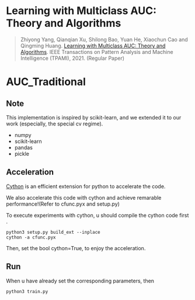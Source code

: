 # Learning with Multiclass AUC: Theory and Algorithms 
> Zhiyong Yang, Qianqian Xu, Shilong Bao, Yuan He, Xiaochun Cao and Qingming Huang. [Learning with Multiclass AUC: Theory and Algorithms](). IEEE Transactions on Pattern Analysis and Machine Intelligence (TPAMI), 2021. (Regular Paper)


# AUC_Traditional

## Note
This implementation is inspired by scikit-learn, and we extended it to our work (especially, the special cv regime).

- numpy
- scikit-learn
- pandas
- pickle

## Acceleration
[Cython](https://cython.org/) is an efficient extension for python to accelerate the code.

We also accelerate this code with cython and achieve remarable performance!(Refer to cfunc.pyx and setup.py)

To execute experiments with cython, u should compile the cython code first .

```
python3 setup.py build_ext --inplace
cython -a cfunc.pyx 
```

Then, set the bool cython=True, to enjoy the acceleration.
## Run
When u have already set the corresponding parameters, then
```
python3 train.py
```





